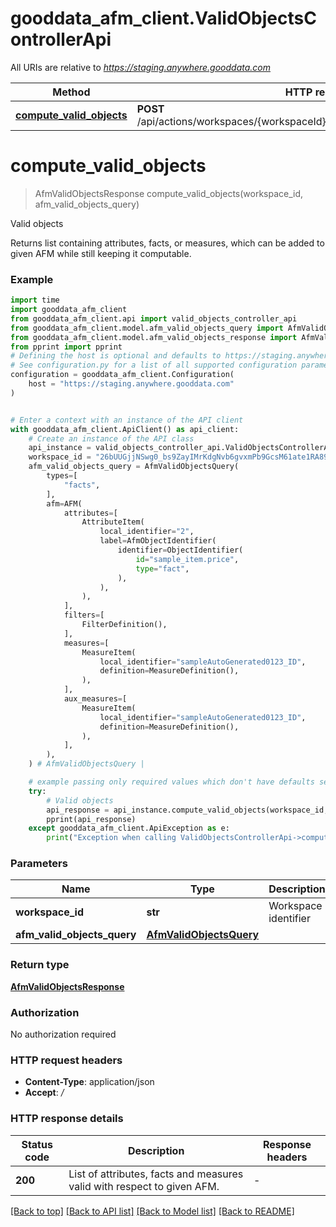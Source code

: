 # gooddata_afm_client.ValidObjectsControllerApi

All URIs are relative to *https://staging.anywhere.gooddata.com*

Method | HTTP request | Description
------------- | ------------- | -------------
[**compute_valid_objects**](ValidObjectsControllerApi.md#compute_valid_objects) | **POST** /api/actions/workspaces/{workspaceId}/execution/afm/computeValidObjects | Valid objects


# **compute_valid_objects**
> AfmValidObjectsResponse compute_valid_objects(workspace_id, afm_valid_objects_query)

Valid objects

Returns list containing attributes, facts, or measures, which can be added to given AFM while still keeping it computable.

### Example

```python
import time
import gooddata_afm_client
from gooddata_afm_client.api import valid_objects_controller_api
from gooddata_afm_client.model.afm_valid_objects_query import AfmValidObjectsQuery
from gooddata_afm_client.model.afm_valid_objects_response import AfmValidObjectsResponse
from pprint import pprint
# Defining the host is optional and defaults to https://staging.anywhere.gooddata.com
# See configuration.py for a list of all supported configuration parameters.
configuration = gooddata_afm_client.Configuration(
    host = "https://staging.anywhere.gooddata.com"
)


# Enter a context with an instance of the API client
with gooddata_afm_client.ApiClient() as api_client:
    # Create an instance of the API class
    api_instance = valid_objects_controller_api.ValidObjectsControllerApi(api_client)
    workspace_id = "26bUUGjjNSwg0_bs9ZayIMrKdgNvb6gvxmPb9GcsM61ate1RA89q3w1l4eH4XxEz.5awxoFZxHzs6ED.kjUSnTINkYPUndNl8pmPg5K897Fu1JEFj9R1_dz9rEoBi0LnU8SsOWJ7wYrcziVQdt8mVLxbg4bCLrLBcmXxWQK6MzKSg5jphei0IfRRwpnT_Z.qKa_YppZepezJ0.VmLSUTLYyW" # str | Workspace identifier
    afm_valid_objects_query = AfmValidObjectsQuery(
        types=[
            "facts",
        ],
        afm=AFM(
            attributes=[
                AttributeItem(
                    local_identifier="2",
                    label=AfmObjectIdentifier(
                        identifier=ObjectIdentifier(
                            id="sample_item.price",
                            type="fact",
                        ),
                    ),
                ),
            ],
            filters=[
                FilterDefinition(),
            ],
            measures=[
                MeasureItem(
                    local_identifier="sampleAutoGenerated0123_ID",
                    definition=MeasureDefinition(),
                ),
            ],
            aux_measures=[
                MeasureItem(
                    local_identifier="sampleAutoGenerated0123_ID",
                    definition=MeasureDefinition(),
                ),
            ],
        ),
    ) # AfmValidObjectsQuery | 

    # example passing only required values which don't have defaults set
    try:
        # Valid objects
        api_response = api_instance.compute_valid_objects(workspace_id, afm_valid_objects_query)
        pprint(api_response)
    except gooddata_afm_client.ApiException as e:
        print("Exception when calling ValidObjectsControllerApi->compute_valid_objects: %s\n" % e)
```


### Parameters

Name | Type | Description  | Notes
------------- | ------------- | ------------- | -------------
 **workspace_id** | **str**| Workspace identifier |
 **afm_valid_objects_query** | [**AfmValidObjectsQuery**](AfmValidObjectsQuery.md)|  |

### Return type

[**AfmValidObjectsResponse**](AfmValidObjectsResponse.md)

### Authorization

No authorization required

### HTTP request headers

 - **Content-Type**: application/json
 - **Accept**: */*


### HTTP response details
| Status code | Description | Response headers |
|-------------|-------------|------------------|
**200** | List of attributes, facts and measures valid with respect to given AFM. |  -  |

[[Back to top]](#) [[Back to API list]](../README.md#documentation-for-api-endpoints) [[Back to Model list]](../README.md#documentation-for-models) [[Back to README]](../README.md)

